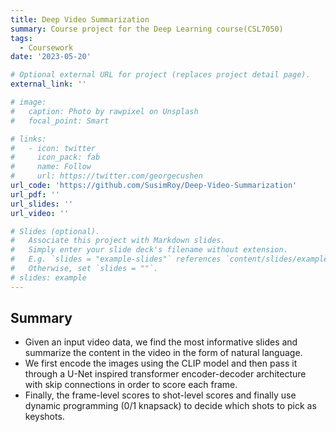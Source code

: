 ```yaml
---
title: Deep Video Summarization
summary: Course project for the Deep Learning course(CSL7050)
tags:
  - Coursework
date: '2023-05-20'

# Optional external URL for project (replaces project detail page).
external_link: ''

# image:
#   caption: Photo by rawpixel on Unsplash
#   focal_point: Smart

# links:
#   - icon: twitter
#     icon_pack: fab
#     name: Follow
#     url: https://twitter.com/georgecushen
url_code: 'https://github.com/SusimRoy/Deep-Video-Summarization'
url_pdf: ''
url_slides: ''
url_video: ''

# Slides (optional).
#   Associate this project with Markdown slides.
#   Simply enter your slide deck's filename without extension.
#   E.g. `slides = "example-slides"` references `content/slides/example-slides.md`.
#   Otherwise, set `slides = ""`.
# slides: example
---
```


## Summary 
- Given an input video data, we find the most informative slides and summarize the content in the video in the form of natural language.
- We first encode the images using the CLIP model and then pass it through a U-Net inspired transformer encoder-decoder architecture with skip connections in order to score each frame.
- Finally, the frame-level scores to shot-level scores and finally use dynamic programming (0/1 knapsack) to decide which shots to pick as keyshots.